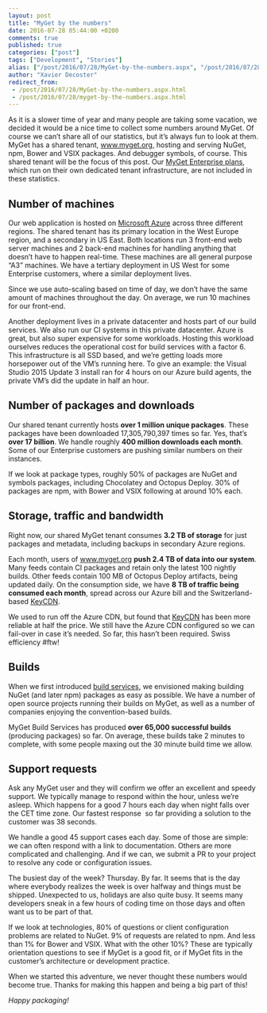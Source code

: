 ```yaml
---
layout: post
title: "MyGet by the numbers"
date: 2016-07-28 05:44:00 +0200
comments: true
published: true
categories: ["post"]
tags: ["Development", "Stories"]
alias: ["/post/2016/07/28/MyGet-by-the-numbers.aspx", "/post/2016/07/28/myget-by-the-numbers.aspx"]
author: "Xavier Decoster"
redirect_from:
 - /post/2016/07/28/MyGet-by-the-numbers.aspx.html
 - /post/2016/07/28/myget-by-the-numbers.aspx.html
---
```


<p>As it is a slower time of year and many people are taking some vacation, we decided it would be a nice time to collect some numbers around MyGet. Of course we can’t share all of our statistics, but it’s always fun to look at them. MyGet has a shared tenant, <a href="http://www.myget.org">www.myget.org</a>, hosting and serving NuGet, npm, Bower and VSIX packages. And debugger symbols, of course. This shared tenant will be the focus of this post. Our <a href="http://www.myget.org/enterprise">MyGet Enterprise plans</a>, which run on their own dedicated tenant infrastructure, are not included in these statistics.</p> <h2></h2> <h2>Number of machines</h2> <p>Our web application is hosted on <a href="http://www.azure.com">Microsoft Azure</a> across three different regions. The shared tenant has its primary location in the West Europe region, and a secondary in US East. Both locations run 3 front-end web server machines and 2 back-end machines for handling anything that doesn’t have to happen real-time. These machines are all general purpose “A3” machines. We have a tertiary deployment in US West for some Enterprise customers, where a similar deployment lives.</p> <p>Since we use auto-scaling based on time of day, we don’t have the same amount of machines throughout the day. On average, we run 10 machines for our front-end.</p> <p>Another deployment lives in a private datacenter and hosts part of our build services. We also run our CI systems in this private datacenter. Azure is great, but also super expensive for some workloads. Hosting this workload ourselves reduces the operational cost for build services with a factor 6. This infrastructure is all SSD based, and we’re getting loads more horsepower out of the VM’s running here. To give an example: the Visual Studio 2015 Update 3 install ran for 4 hours on our Azure build agents, the private VM’s did the update in half an hour.</p> <h2>Number of packages and downloads</h2> <p>Our shared tenant currently hosts <strong>over 1 million unique packages</strong>. These packages have been downloaded 17,305,790,397 times so far. Yes, that’s <strong>over 17 billion</strong>. We handle roughly <strong>400 million downloads each month</strong>. Some of our Enterprise customers are pushing similar numbers on their instances.</p> <p>If we look at package types, roughly 50% of packages are NuGet and symbols packages, including Chocolatey and Octopus Deploy. 30% of packages are npm, with Bower and VSIX following at around 10% each.</p> <h2>Storage, traffic and bandwidth</h2> <p>Right now, our shared MyGet tenant consumes <strong>3.2 TB of storage</strong> for just packages and metadata, including backups in secondary Azure regions.</p> <p>Each month, users of <a href="http://www.myget.org">www.myget.org</a> <strong>push 2.4 TB of data into our system</strong>. Many feeds contain CI packages and retain only the latest 100 nightly builds. Other feeds contain 100 MB of Octopus Deploy artifacts, being updated daily. On the consumption side, we have <strong>8 TB of traffic being consumed each month</strong>, spread across our Azure bill and the Switzerland-based <a href="https://www.keycdn.com/?a=11798">KeyCDN</a>.</p> <p>We used to run off the Azure CDN, but found that <a href="https://www.keycdn.com/?a=11798">KeyCDN</a> has been more reliable at half the price. We still have the Azure CDN configured so we can fail-over in case it’s needed. So far, this hasn’t been required. Swiss efficiency #ftw!</p> <h2></h2> <h2>Builds</h2> <p>When we first introduced <a href="https://docs.myget.org/docs/reference/build-services">build services</a>, we envisioned making building NuGet (and later npm) packages as easy as possible. We have a number of open source projects running their builds on MyGet, as well as a number of companies enjoying the convention-based builds.</p> <p>MyGet Build Services has produced <strong>over 65,000 successful builds</strong> (producing packages) so far. On average, these builds take 2 minutes to complete, with some people maxing out the 30 minute build time we allow.</p> <h2></h2> <h2>Support requests</h2> <p>Ask any MyGet user and they will confirm we offer an excellent and speedy support. We typically manage to respond within the hour, unless we’re asleep. Which happens for a good 7 hours each day when night falls over the CET time zone. Our fastest response&nbsp; so far providing a solution to the customer was 38 seconds.</p> <p>We handle a good 45 support cases each day. Some of those are simple: we can often respond with a link to documentation. Others are more complicated and challenging. And if we can, we submit a PR to your project to resolve any code or configuration issues.</p> <p>The busiest day of the week? Thursday. By far. It seems that is the day where everybody realizes the week is over halfway and things must be shipped. Unexpected to us, holidays are also quite busy. It seems many developers sneak in a few hours of coding time on those days and often want us to be part of that.</p> <p>If we look at technologies, 80% of questions or client configuration problems are related to NuGet. 9% of requests are related to npm. And less than 1% for Bower and VSIX. What with the other 10%? These are typically orientation questions to see if MyGet is a good fit, or if MyGet fits in the customer’s architecture or development practice.</p> <p>When we started this adventure, we never thought these numbers would become true. Thanks for making this happen and being a big part of this!</p> <p><em>Happy packaging!</em></p>

